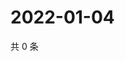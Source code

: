 # 2022-01-04

共 0 条

<!-- BEGIN WEIBO -->
<!-- 最后更新时间 Tue Jan 04 2022 13:11:04 GMT+0800 (China Standard Time) -->

<!-- END WEIBO -->
